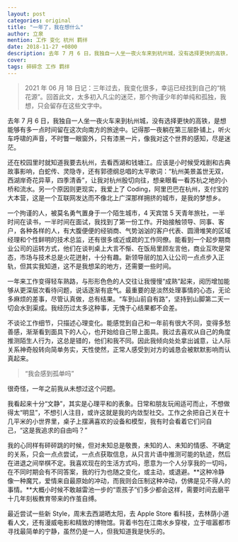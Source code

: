 ```yaml
---
layout: post
categories: original
title: "一年了，我在想什么"
author: 立泉
mention: 工作 变化 杭州 羁绊
date: 2018-11-27 +0800
description: 去年 7 月 6 日，我独自一人坐一夜火车来到杭州城，没有选择更快的高铁，是想能够有多一点时间留在这次向南方的旅途中。记得那一夜躺在第三层卧铺上，听火车呼啸的声音，不时瞥一眼窗外，只有漆黑一片，像我对这个世界的感知，尽是迷茫。
cover: 
tags: 碎碎念 工作 羁绊
---
```


> 2021 年 06 月 18 日记：三年过去，我变化很多，幸运已经找到自己的“桃花源”。回首此文，太多初入凡尘的迷茫，那个拘谨少年的单纯和孤独，我想，只会留存在这些文字中。

去年 7 月 6 日，我独自一人坐一夜火车来到杭州城，没有选择更快的高铁，是想能够有多一点时间留在这次向南方的旅途中。记得那一夜躺在第三层卧铺上，听火车呼啸的声音，不时瞥一眼窗外，只有漆黑一片，像我对这个世界的感知，尽是迷茫。

还在校园里时就知道我要去杭州，去看西湖和钱塘江。应该是小时候受戏剧和古典故事影响，白蛇传、灵隐寺，还有郭德纲总唱的太平歌词：“杭州美景盖世无双，西湖岸奇花异草，四季清香”，让我对杭州殷切向往，想亲眼看一看苏杭之地的小桥和流水。另一个原因则更现实，我爱上了 Coding，阿里巴巴在杭州，支付宝的大本营，这是一个互联网发达而不像北上广深那样拥挤的城市，是我的梦想乡。

一个拘谨的人，被莫名勇气置身于一个陌生城市，4 天宾馆 5 天青年旅社，一半时间在读书，一半时间在面试，我找到了第一份工作。开始接触领导、同事、客户，各种各样的人，有大腹便便的经销商、气势汹汹的客户代表、圆滑堆笑的区域经理和个性鲜明的技术总监，还有很多或近或疏的工作同僚。能看到一个起步期商业公司的运转方式，他们在谈判桌上大言不惭、在饭局里顾左言他，商业互吹是常态，市场与技术总是火花迸射，十分有趣。新领导层的加入让公司一点点步入正轨，但其实我知道，这不是我想呆的地方，还需要一些时间。

一年来工作变得轻车熟路，与形形色色的人交往让我慢慢“成熟”起来，阅历增加能够从更深层次看待问题，说话逐渐有底气。最重要的是淡然处理事情的心态，无论多麻烦的差事，尽管认真做，总有结果。“车到山前自有路”，坚持到山脚第二天一切会水到渠成。我经历过太多这种事，无愧于心结果都不会差。

不谈论工作细节，只描述心理变化。能感觉到自己和一年前有很大不同，变得多愁善感，渐渐看到面具下的人心，也开始给自己带上面具。我过去喜欢从自己的角度推测陌生人行为，这总是错的，他们和我不同。因此我倾向处处拿出诚意，让人际关系神奇般转向简单务实，天性使然，正常人感受到对方的诚恳会被默默影响而认真起来。

> “我会感到孤单吗”

很奇怪，一年之前我从未想过这个问题。

我看起来十分“文静”，其实是心理平和的表象。日常和朋友玩闹适可而止，不想做得太“明显”，不想引人注目，或许这就是我的内敛型社交。工作之余把自己关在十几平米的小世界里，桌子上摆满喜欢的设备和模型，我有时会看着它们问自己，“这是我追求的自由吗？”

我的心同样有砰砰跳的时候，但对未知总是敬畏，未知的人、未知的情感、不确定的关系，只会一点点尝试，一点点获取信息，从只言片语中推测可能的轨迹，然后在进退之间举棋不定。我喜欢现在的生活方式吗，愿意为一个人分享我的一切吗，在不同时期会有不同答案，我的行为也随之变化，或主动，或退避。**这种冷静像一种魔咒，爱情来自最原始的冲动，而我则会压制这种冲动，仿佛是见不得人的事情。**大概小时候不敢越雷池一步的“乖孩子”们多少都会这样，需要时间去磨平十几年刻板教育带来的作茧自缚。

最近尝试一些新 Style，周末去西湖晒太阳，去 Apple Store 看科技，去林荫小道看人文，还有漫威电影和精致的博物馆。背着书包在江南水乡穿梭，立于喧嚣都市寻找最简单的宁静，虽然仍是一人，但我知道我是快乐的。